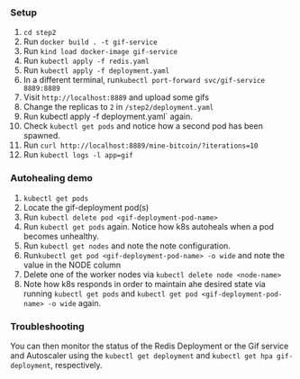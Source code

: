 ### Setup
1. `cd step2`
2. Run `docker build . -t gif-service`
3. Run `kind load docker-image gif-service`
4. Run `kubectl apply -f redis.yaml`
5. Run `kubectl apply -f deployment.yaml`
6. In a different terminal, run`kubectl port-forward svc/gif-service 8889:8889`
7. Visit `http://localhost:8889` and upload some gifs
8. Change the replicas to `2` in `/step2/deployment.yaml`
9. Run kubectl apply -f deployment.yaml` again.
10. Check `kubectl get pods` and notice how a second pod has been spawned.
11. Run `curl http://localhost:8889/mine-bitcoin/?iterations=10`
12. Run `kubectl logs -l app=gif`


### Autohealing demo

1. `kubectl get pods`
2. Locate the gif-deployment pod(s)
3. Run `kubectl delete pod <gif-deployment-pod-name>`
4. Run `kubectl get pods` again. Notice how k8s autoheals when a pod becomes unhealthy.
5. Run `kubectl get nodes` and note the note configuration.
6. Run`kubectl get pod <gif-deployment-pod-name> -o wide` and note the value in the NODE column
7. Delete one of the worker nodes via `kubectl delete node <node-name>`
8. Note how k8s responds in order to maintain ahe desired state via running `kubectl get pods` and `kubectl get pod <gif-deployment-pod-name> -o wide` again.


### Troubleshooting
You can then monitor the status of the Redis Deployment or the Gif service and Autoscaler using the `kubectl get deployment` and `kubectl get hpa gif-deployment`, respectively.

